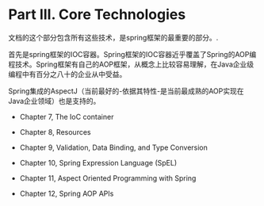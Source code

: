 # Part III. Core Technologies

文档的这个部分包含所有这些技术，是spring框架的最重要的部分。.

首先是spring框架的IOC容器。Spring框架的IOC容器近乎覆盖了Spring的AOP编程技术。Spring框架有自己的AOP框架，从概念上比较容易理解，在Java企业级编程中有百分之八十的企业从中受益。

Spring集成的AspectJ（当前最好的-依据其特性-是当前最成熟的AOP实现在Java企业领域）也是支持的。

* Chapter 7, The IoC container

* Chapter 8, Resources

* Chapter 9, Validation, Data Binding, and Type Conversion

* Chapter 10, Spring Expression Language \(SpEL\)

* Chapter 11, Aspect Oriented Programming with Spring

* Chapter 12, Spring AOP APIs



